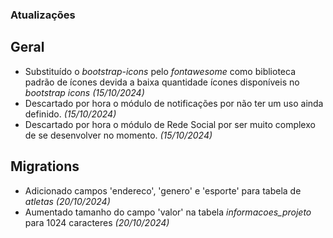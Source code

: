 ### Atualizações

## Geral
- Substituído o *bootstrap-icons* pelo *fontawesome* como biblioteca padrão de ícones devida a baixa quantidade ícones disponíveis no *bootstrap icons* *(15/10/2024)*
- Descartado por hora o módulo de notificações por não ter um uso ainda definido. *(15/10/2024)*
- Descartado por hora o módulo de Rede Social por ser muito complexo de se desenvolver no momento. *(15/10/2024)*

## Migrations
- Adicionado campos 'endereco', 'genero' e 'esporte' para tabela de *atletas* *(20/10/2024)*
- Aumentado tamanho do campo 'valor' na tabela *informacoes_projeto* para 1024 caracteres *(20/10/2024)*